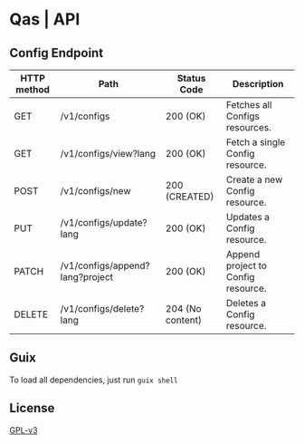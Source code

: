 # Qas | API

## Config Endpoint

| HTTP method | Path                            | Status Code      | Description                        |
| ----------- | ------------------------------- | ---------------- | ---------------------------------- |
| GET         | /v1/configs                     | 200 (OK)         | Fetches all Configs resources.     |
| GET         | /v1/configs/view?lang           | 200 (OK)         | Fetch a single Config resource.    |
| POST        | /v1/configs/new                 | 200 (CREATED)    | Create a new Config resource.      |
| PUT         | /v1/configs/update?lang         | 200 (OK)         | Updates a Config resource.         |
| PATCH       | /v1/configs/append?lang?project | 200 (OK)         | Append project to Config resource. |
| DELETE      | /v1/configs/delete?lang         | 204 (No content) | Deletes a Config resource.         |

## Guix

To load all dependencies, just run `guix shell`

## License

[GPL-v3](https://www.gnu.org/licenses/gpl-3.0.en.html)

